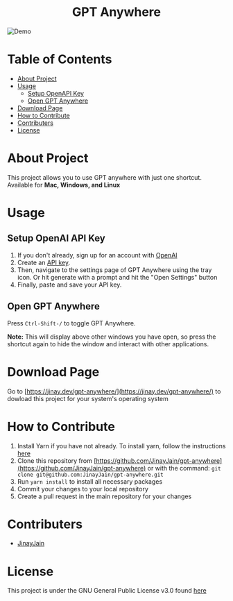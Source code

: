 <div align="center">
  <h1>GPT Anywhere</h1>
</div>

![Demo](assets/readme_example.gif)

# Table of Contents
* [About Project](#about-project)
* [Usage](#usage)
  * [Setup OpenAPI Key](#setup-openai-api-key)
  * [Open GPT Anywhere](#open-gpt-anywhere)
* [Download Page](#download-page)
* [How to Contribute](#how-to-contribute)
* [Contributers](#contributers)
* [License](#license)

# About Project
  This project allows you to use GPT anywhere with just one shortcut. Available for <b>Mac, Windows, and Linux</b>

# Usage

## Setup OpenAI API Key

1. If you don't already, sign up for an account with [OpenAI](https://platform.openai.com/)
2. Create an [API key](https://platform.openai.com/account/api-keys). 
3. Then, navigate to the settings page of GPT Anywhere using the tray icon. Or hit generate with a prompt and hit the "Open Settings" button
4. Finally, paste and save your API key.

## Open GPT Anywhere

Press `Ctrl-Shift-/` to toggle GPT Anywhere. 

**Note:** This will display above other windows you have open, so press the shortcut again to hide the window and interact with other applications.

# Download Page
Go to [https://jinay.dev/gpt-anywhere/](https://jinay.dev/gpt-anywhere/) to dowload this project for your system's operating system

# How to Contribute
1. Install Yarn if you have not already. To install yarn, follow the instructions [here](https://classic.yarnpkg.com/en/docs/getting-started)
2. Clone this repository from [https://github.com/JinayJain/gpt-anywhere](https://github.com/JinayJain/gpt-anywhere) or with the command: `git clone git@github.com:JinayJain/gpt-anywhere.git`
3. Run `yarn install` to install all necessary packages
4. Commit your changes to your local repository
5. Create a pull request in the main repository for your changes

# Contributers
* [JinayJain](https://github.com/JinayJain)

# License
This project is under the GNU General Public License v3.0 found [here](LICENSE)